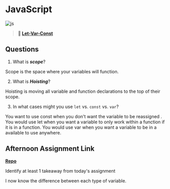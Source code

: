 # JavaScript

![js](https://bcw.blob.core.windows.net/public/img/courses/js.gif)

> **📖 [Let-Var-Const](https://codeworksacademy.com/fs-student-guide/resources/wk2/01-Let-Var-Const)**

## Questions

1. What is ***scope***?

Scope is the space where your variables will function.

2. What is ***Hoisting***?

Hoisting is moving all variable and function declarations to the top of their scope.

3. In what cases might you use `let` vs. `const` vs. `var`?

You want to use const when you don't want the variable to be reassigned . You would use let when you want a variable to only work within a function if it is in a function. You would use var when you want a variable to be in a available to use anywhere.

## Afternoon Assignment Link

**[Repo](https://github.com/uwilledw/scoreboard)**

Identify at least 1 takeaway from today's assignment

I now know the difference between each type of variable. 